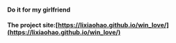 #### Do it for my girlfriend
#### The project site:[https://lixiaohao.github.io/win_love/](https://lixiaohao.github.io/win_love/)